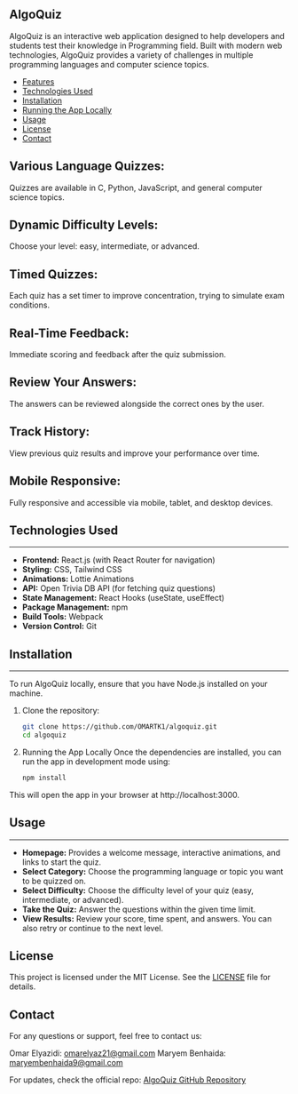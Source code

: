 ## AlgoQuiz

AlgoQuiz is an interactive web application designed to help developers and students test their knowledge in Programming field. Built with modern web technologies, AlgoQuiz provides a variety of challenges in multiple programming languages and computer science topics.

* [Features](#features)
* [Technologies Used](#technologies-used)
* [Installation](#installation)
* [Running the App Locally](#running-the-app-locally)
* [Usage](#usage)
* [License](#license)
* [Contact](#contact)


## Various Language Quizzes: 
Quizzes are available in C, Python, JavaScript, and general computer science topics.

## Dynamic Difficulty Levels: 
Choose your level: easy, intermediate, or advanced.

## Timed Quizzes: 
Each quiz has a set timer to improve concentration, trying to simulate exam conditions.

## Real-Time Feedback: 
Immediate scoring and feedback after the quiz submission.

## Review Your Answers: 
The answers can be reviewed alongside the correct ones by the user.

## Track History:
View previous quiz results and improve your performance over time.

## Mobile Responsive: 
Fully responsive and accessible via mobile, tablet, and desktop devices.

## Technologies Used
-----

*   **Frontend:** React.js (with React Router for navigation)
*   **Styling:** CSS, Tailwind CSS
*   **Animations:** Lottie Animations
*   **API:** Open Trivia DB API (for fetching quiz questions)
*   **State Management:** React Hooks (useState, useEffect)
*   **Package Management:** npm
*   **Build Tools:** Webpack
*   **Version Control:** Git


## Installation
------------

To run AlgoQuiz locally, ensure that you have Node.js installed on your machine.

1. Clone the repository:

    ```bash
    git clone https://github.com/OMARTK1/algoquiz.git
    cd algoquiz
    ```

2. Running the App Locally
   Once the dependencies are installed, you can run the app in development mode using:

    ```bash
    npm install
    ```

This will open the app in your browser at http://localhost:3000.

## Usage
-----

*   **Homepage:** Provides a welcome message, interactive animations, and links to start the quiz.
*   **Select Category:** Choose the programming language or topic you want to be quizzed on.
*   **Select Difficulty:** Choose the difficulty level of your quiz (easy, intermediate, or advanced).
*   **Take the Quiz:** Answer the questions within the given time limit.
*   **View Results:** Review your score, time spent, and answers. You can also retry or continue to the next level.


## License
This project is licensed under the MIT License. See the [LICENSE](./LICENSE) file for details.


## Contact
For any questions or support, feel free to contact us:

Omar Elyazidi: omarelyaz21@gmail.com
Maryem Benhaida: maryembenhaida9@gmail.com

For updates, check the official repo:  [AlgoQuiz GitHub Repository](https://github.com/OMARTK1/algoquiz)
